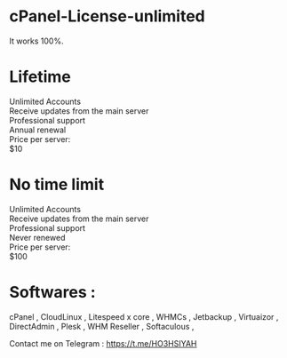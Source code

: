 # cPanel-License-unlimited
It works 100%.

# Lifetime
Unlimited Accounts <br>
Receive updates from the main server<br>
Professional support<br>
Annual renewal<br>
Price per server:<br>
$10<br>

# No time limit
Unlimited Accounts<br>
Receive updates from the main server<br>
Professional support<br>
Never renewed<br>
Price per server:<br>
$100<br>

# Softwares :

cPanel , CloudLinux , Litespeed x core , WHMCs , Jetbackup , Virtuaizor , DirectAdmin , Plesk , WHM Reseller , Softaculous , 

Contact me on Telegram : https://t.me/HO3HSIYAH
